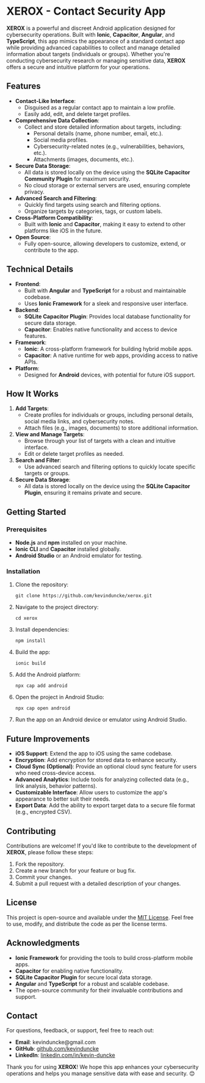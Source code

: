 <h1>XEROX - Contact Security App</h1>

<p><strong>XEROX</strong> is a powerful and discreet Android application designed for cybersecurity operations. Built with <strong>Ionic</strong>, <strong>Capacitor</strong>, <strong>Angular</strong>, and <strong>TypeScript</strong>, this app mimics the appearance of a standard contact app while providing advanced capabilities to collect and manage detailed information about targets (individuals or groups). Whether you're conducting cybersecurity research or managing sensitive data, <strong>XEROX</strong> offers a secure and intuitive platform for your operations.</p>

<h2>Features</h2>

<ul>
  <li><strong>Contact-Like Interface</strong>:
    <ul>
      <li>Disguised as a regular contact app to maintain a low profile.</li>
      <li>Easily add, edit, and delete target profiles.</li>
    </ul>
  </li>
  <li><strong>Comprehensive Data Collection</strong>:
    <ul>
      <li>Collect and store detailed information about targets, including:
        <ul>
          <li>Personal details (name, phone number, email, etc.).</li>
          <li>Social media profiles.</li>
          <li>Cybersecurity-related notes (e.g., vulnerabilities, behaviors, etc.).</li>
          <li>Attachments (images, documents, etc.).</li>
        </ul>
      </li>
    </ul>
  </li>
  <li><strong>Secure Data Storage</strong>:
    <ul>
      <li>All data is stored locally on the device using the <strong>SQLite Capacitor Community Plugin</strong> for maximum security.</li>
      <li>No cloud storage or external servers are used, ensuring complete privacy.</li>
    </ul>
  </li>
  <li><strong>Advanced Search and Filtering</strong>:
    <ul>
      <li>Quickly find targets using search and filtering options.</li>
      <li>Organize targets by categories, tags, or custom labels.</li>
    </ul>
  </li>
  <li><strong>Cross-Platform Compatibility</strong>:
    <ul>
      <li>Built with <strong>Ionic</strong> and <strong>Capacitor</strong>, making it easy to extend to other platforms like iOS in the future.</li>
    </ul>
  </li>
  <li><strong>Open Source</strong>:
    <ul>
      <li>Fully open-source, allowing developers to customize, extend, or contribute to the app.</li>
    </ul>
  </li>
</ul>

<h2>Technical Details</h2>

<ul>
  <li><strong>Frontend</strong>:
    <ul>
      <li>Built with <strong>Angular</strong> and <strong>TypeScript</strong> for a robust and maintainable codebase.</li>
      <li>Uses <strong>Ionic Framework</strong> for a sleek and responsive user interface.</li>
    </ul>
  </li>
  <li><strong>Backend</strong>:
    <ul>
      <li><strong>SQLite Capacitor Plugin</strong>: Provides local database functionality for secure data storage.</li>
      <li><strong>Capacitor</strong>: Enables native functionality and access to device features.</li>
    </ul>
  </li>
  <li><strong>Framework</strong>:
    <ul>
      <li><strong>Ionic</strong>: A cross-platform framework for building hybrid mobile apps.</li>
      <li><strong>Capacitor</strong>: A native runtime for web apps, providing access to native APIs.</li>
    </ul>
  </li>
  <li><strong>Platform</strong>:
    <ul>
      <li>Designed for <strong>Android</strong> devices, with potential for future iOS support.</li>
    </ul>
  </li>
</ul>

<h2>How It Works</h2>

<ol>
  <li><strong>Add Targets</strong>:
    <ul>
      <li>Create profiles for individuals or groups, including personal details, social media links, and cybersecurity notes.</li>
      <li>Attach files (e.g., images, documents) to store additional information.</li>
    </ul>
  </li>
  <li><strong>View and Manage Targets</strong>:
    <ul>
      <li>Browse through your list of targets with a clean and intuitive interface.</li>
      <li>Edit or delete target profiles as needed.</li>
    </ul>
  </li>
  <li><strong>Search and Filter</strong>:
    <ul>
      <li>Use advanced search and filtering options to quickly locate specific targets or groups.</li>
    </ul>
  </li>
  <li><strong>Secure Data Storage</strong>:
    <ul>
      <li>All data is stored locally on the device using the <strong>SQLite Capacitor Plugin</strong>, ensuring it remains private and secure.</li>
    </ul>
  </li>
</ol>

<h2>Getting Started</h2>

<h3>Prerequisites</h3>
<ul>
  <li><strong>Node.js</strong> and <strong>npm</strong> installed on your machine.</li>
  <li><strong>Ionic CLI</strong> and <strong>Capacitor</strong> installed globally.</li>
  <li><strong>Android Studio</strong> or an Android emulator for testing.</li>
</ul>

<h3>Installation</h3>
<ol>
  <li>Clone the repository:
    <pre><code>git clone https://github.com/kevinduncke/xerox.git</code></pre>
  </li>
  <li>Navigate to the project directory:
    <pre><code>cd xerox</code></pre>
  </li>
  <li>Install dependencies:
    <pre><code>npm install</code></pre>
  </li>
  <li>Build the app:
    <pre><code>ionic build</code></pre>
  </li>
  <li>Add the Android platform:
    <pre><code>npx cap add android</code></pre>
  </li>
  <li>Open the project in Android Studio:
    <pre><code>npx cap open android</code></pre>
  </li>
  <li>Run the app on an Android device or emulator using Android Studio.</li>
</ol>

<h2>Future Improvements</h2>

<ul>
  <li><strong>iOS Support</strong>: Extend the app to iOS using the same codebase.</li>
  <li><strong>Encryption</strong>: Add encryption for stored data to enhance security.</li>
  <li><strong>Cloud Sync (Optional)</strong>: Provide an optional cloud sync feature for users who need cross-device access.</li>
  <li><strong>Advanced Analytics</strong>: Include tools for analyzing collected data (e.g., link analysis, behavior patterns).</li>
  <li><strong>Customizable Interface</strong>: Allow users to customize the app's appearance to better suit their needs.</li>
  <li><strong>Export Data</strong>: Add the ability to export target data to a secure file format (e.g., encrypted CSV).</li>
</ul>

<h2>Contributing</h2>

<p>Contributions are welcome! If you'd like to contribute to the development of <strong>XEROX</strong>, please follow these steps:</p>
<ol>
  <li>Fork the repository.</li>
  <li>Create a new branch for your feature or bug fix.</li>
  <li>Commit your changes.</li>
  <li>Submit a pull request with a detailed description of your changes.</li>
</ol>

<h2>License</h2>

<p>This project is open-source and available under the <a href="LICENSE">MIT License</a>. Feel free to use, modify, and distribute the code as per the license terms.</p>

<h2>Acknowledgments</h2>

<ul>
  <li><strong>Ionic Framework</strong> for providing the tools to build cross-platform mobile apps.</li>
  <li><strong>Capacitor</strong> for enabling native functionality.</li>
  <li><strong>SQLite Capacitor Plugin</strong> for secure local data storage.</li>
  <li><strong>Angular</strong> and <strong>TypeScript</strong> for a robust and scalable codebase.</li>
  <li>The open-source community for their invaluable contributions and support.</li>
</ul>

<h2>Contact</h2>

<p>For questions, feedback, or support, feel free to reach out:</p>
<ul>
  <li><strong>Email</strong>: kevinduncke@gmail.com</li>
  <li><strong>GitHub</strong>: <a href="https://github.com/kevinduncke">github.com/kevinduncke</a></li>
  <li><strong>LinkedIn</strong>: <a href="https://www.linkedin.com/in/kevin-duncke">linkedin.com/in/kevin-duncke</a></li>
</ul>

<p>Thank you for using <strong>XEROX</strong>! We hope this app enhances your cybersecurity operations and helps you manage sensitive data with ease and security. 😊</p>

